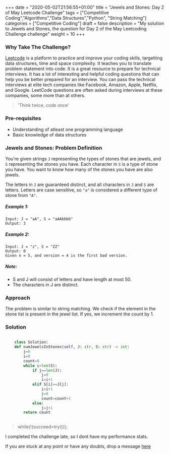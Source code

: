 +++
date = "2020-05-02T21:56:55+01:00"
title = "Jewels and Stones: Day 2 of May Leetcode Challenge"
tags = ["Competitive Coding","Algorithms","Data Structures","Python", "String Matching"]
categories = ["Competitive Coding"]
draft = false
description = "My solution to Jewels and Stones, the question for Day 2 of the May Leetcoding Challenge challenge"
weight = 10
+++

### Why Take The Challenge?

[Leetcode](https://leetcode.com/) is a platform to practice and improve your coding skills, targetting data structures, time and space complexity. It teaches you to translate problem statement into code. It is a great resource to prepare for technical interviews. It has a lot of interesting and helpful coding questions that can help you be better prepared for an interview. You can pass the technical interviews at elite tech companies like Facebook, Amazon, Apple, Netflix, and Google. LeetCode questions are often asked during interviews at these companies, some more than at others. 

> 'Think twice, code once'

### Pre-requisites
- Understanding of atleast one programming language
- Basic knowledge of data structures

### Jewels and Stones: Problem Definition

You're given strings `J` representing the types of stones that are jewels, and `S` representing the stones you have.  Each character in `S` is a type of stone you have.  You want to know how many of the stones you have are also jewels.

The letters in `J` are guaranteed distinct, and all characters in `J` and `S` are letters. Letters are case sensitive, so `"a"` is considered a different type of stone from `"A"`.

##### Example 1:

    Input: J = "aA", S = "aAAbbbb"
    Output: 3

##### Example 2:

    Input: J = "z", S = "ZZ"
    Output: 0
    Given n = 5, and version = 4 is the first bad version.

##### Note:

- S and J will consist of letters and have length at most 50.
- The characters in J are distinct.

### Approach

The problem is similar to string matching. We check if the element in the stone list is present in the jewel list. If yes, we increment the count by 1. 

### Solution

``` python
    
    class Solution:
    def numJewelsInStones(self, J: str, S: str) -> int:
        j=0
        i=0
        count=0
        while i<len(S):
            if j==len(J):
                j=0
                i=i+1
            elif S[i]==J[j]:
                i=i+1
                j=0
                count=count+1
            else:
                j=j+1
        return count
            

```


> while(!(succeed=try())); 


I completed the challenge late, so I dont have my performance stats.

If you are stuck at any point or have any doubts, drop a message [here](https://www.vrushtimody.me/)